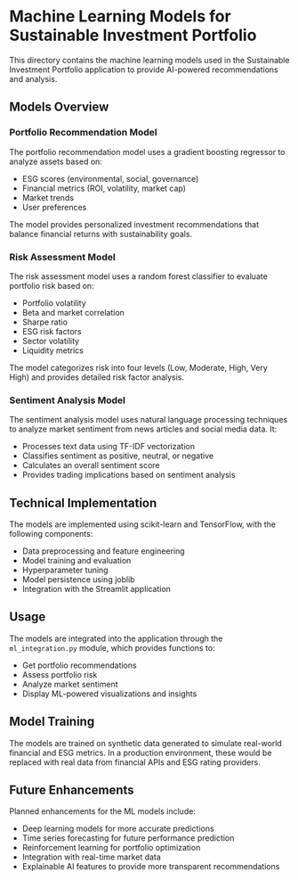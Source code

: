 # Machine Learning Models for Sustainable Investment Portfolio

This directory contains the machine learning models used in the Sustainable Investment Portfolio application to provide AI-powered recommendations and analysis.

## Models Overview

### Portfolio Recommendation Model

The portfolio recommendation model uses a gradient boosting regressor to analyze assets based on:
- ESG scores (environmental, social, governance)
- Financial metrics (ROI, volatility, market cap)
- Market trends
- User preferences

The model provides personalized investment recommendations that balance financial returns with sustainability goals.

### Risk Assessment Model

The risk assessment model uses a random forest classifier to evaluate portfolio risk based on:
- Portfolio volatility
- Beta and market correlation
- Sharpe ratio
- ESG risk factors
- Sector volatility
- Liquidity metrics

The model categorizes risk into four levels (Low, Moderate, High, Very High) and provides detailed risk factor analysis.

### Sentiment Analysis Model

The sentiment analysis model uses natural language processing techniques to analyze market sentiment from news articles and social media data. It:
- Processes text data using TF-IDF vectorization
- Classifies sentiment as positive, neutral, or negative
- Calculates an overall sentiment score
- Provides trading implications based on sentiment analysis

## Technical Implementation

The models are implemented using scikit-learn and TensorFlow, with the following components:
- Data preprocessing and feature engineering
- Model training and evaluation
- Hyperparameter tuning
- Model persistence using joblib
- Integration with the Streamlit application

## Usage

The models are integrated into the application through the `ml_integration.py` module, which provides functions to:
- Get portfolio recommendations
- Assess portfolio risk
- Analyze market sentiment
- Display ML-powered visualizations and insights

## Model Training

The models are trained on synthetic data generated to simulate real-world financial and ESG metrics. In a production environment, these would be replaced with real data from financial APIs and ESG rating providers.

## Future Enhancements

Planned enhancements for the ML models include:
- Deep learning models for more accurate predictions
- Time series forecasting for future performance prediction
- Reinforcement learning for portfolio optimization
- Integration with real-time market data
- Explainable AI features to provide more transparent recommendations
